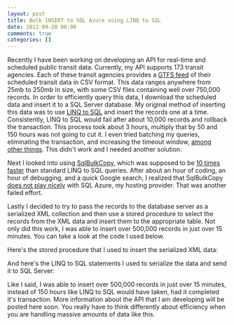 ```yaml
---
layout: post
title: Bulk INSERT to SQL Azure using LINQ to SQL
date: 2011-09-20 00:00
comments: true
categories: []
---
```

<p>Recently I have been working on developing an API for real-time and scheduled public transit data. Currently, my API supports 173 transit agencies. Each of these transit agencies provides a <a href="http://code.google.com/transit/spec/transit_feed_specification.html" target="_blank">GTFS feed</a> of their scheduled transit data in CSV format. This data ranges anywhere from 25mb to 250mb in size, with some CSV files containing well over 750,000 records. In order to efficiently query this data, I download the scheduled data and insert it to a SQL Server database. My original method of inserting this data was to use <a href="http://msdn.microsoft.com/en-us/library/bb425822.aspx" target="_blank">LINQ to SQL</a> and insert the records one at a time. Consistently, LINQ to SQL would fail after about 10,000 records and rollback the transaction. This process took about 3 hours, multiply that by 50 and 150 hours was not going to cut it. I even tried batching my queries, eliminating the transaction, and increasing the timeout window, <a href="http://www.sidarok.com/web/blog/content/2008/05/02/10-tips-to-improve-your-linq-to-sql-application-performance.html" target="_blank">among other things</a>. This didn't work and I needed another solution.</p>

<p>Next I looked into using <a href="http://msdn.microsoft.com/en-us/library/system.data.sqlclient.sqlbulkcopy.aspx" target="_blank">SqlBulkCopy</a>, which was supposed to be <a href="http://www.sqlteam.com/article/use-sqlbulkcopy-to-quickly-load-data-from-your-client-to-sql-server" target="_blank">10 times faster</a> than standard LINQ to SQL queries. After about an hour of coding, an hour of debugging, and a quick Google search, I realized that SqlBulkCopy <a href="http://stackoverflow.com/questions/1802179/sqlbulkcopy-connection-errors-when-working-with-sql-azure" target="_blank">does not play nicely</a> with SQL Azure, my hosting provider. That was another failed effort.</p>

<p>Lastly I decided to try to pass the records to the database server as a serialized XML collection and then use a stored procedure to select the records from the XML data and insert them to the appropriate table. Not only did this work, I was able to insert over 500,000 records in just over 15 minutes. You can take a look at the code I used below.</p>

<p>Here's the stored procedure that I used to insert the serialized XML data:</p>

<script src="https://gist.github.com/1229762.js"> </script>


<p>And here's the LINQ to SQL statements I used to serialize the data and send it to SQL Server:</p>

<script src="https://gist.github.com/1229797.js"> </script>


<p>Like I said, I was able to insert over 500,000 records in just over 15 minutes, instead of 150 hours like LINQ to SQL would have taken, had it completed it's transaction. More information about the API that I am developing will be posted here soon. You really have to think differently about efficiency when you are handling massive amounts of data like this.</p>
